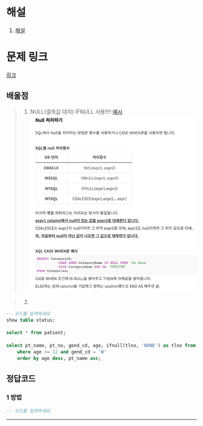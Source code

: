 # 해설

1. [해설]()

# 문제 링크

[링크](https://school.programmers.co.kr/learn/courses/30/lessons/132201)

## 배울점

> 1. NULL(결측값 대치) IFNULL 사용!!!! [예시](https://codingspooning.tistory.com/entry/SQL-null-%EC%B2%98%EB%A6%AC%ED%95%98%EA%B8%B0-%EC%A1%B0%ED%9A%8C-%EB%8C%80%EC%B2%B4)
>    <img src='images/2022-11-01-21-40-00.png' />

> 2.

```sql
-- 코드를 입력하세요
show table status;

select * from patient;

select pt_name, pt_no, gend_cd, age, ifnull(tlno, 'NONE') as tlno from patient
    where age <= 12 and gend_cd = 'W'
    order by age desc, pt_name asc;
```

## 정답코드

### 1 방법

```sql
-- 코드를 입력하세요

```

---
